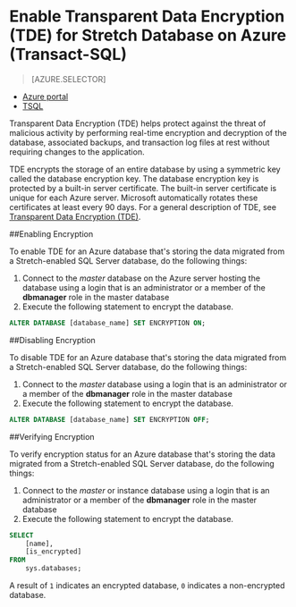 <properties
   pageTitle="Enable Transparent Data Encryption (TDE) for SQL Server Stretch Database on Azure TSQL | Microsoft Azure"
   description="Enable Transparent Data Encryption (TDE) for SQL Server Stretch Database on Azure TSQL"
   services="sql-server-stretch-database"
   documentationCenter=""
   authors="douglaslMS"
   manager="jhubbard"
   editor=""/>

<tags
   ms.service="sql-server-stretch-database"
   ms.workload="data-management"
   ms.tgt_pltfrm="na"
   ms.devlang="na"
   ms.topic="article"
   ms.date="06/14/2016"
   ms.author="douglaslMS"/>

# <a name="enable-transparent-data-encryption-tde-for-stretch-database-on-azure-transact-sql"></a>Enable Transparent Data Encryption (TDE) for Stretch Database on Azure (Transact-SQL)
> [AZURE.SELECTOR]
- [Azure portal](sql-server-stretch-database-encryption-tde.md)
- [TSQL](sql-server-stretch-database-tde-tsql.md)

Transparent Data Encryption (TDE) helps protect against the threat of malicious activity by performing real-time encryption and decryption of the database, associated backups, and transaction log files at rest without requiring changes to the application.

TDE encrypts the storage of an entire database by using a symmetric key called the database encryption key. The database encryption key is protected by a built-in server certificate. The built-in server certificate is unique for each Azure server. Microsoft automatically rotates these certificates at least every 90 days. For a general description of TDE, see [Transparent Data Encryption (TDE)].

##<a name="enabling-encryption"></a>Enabling Encryption

To enable TDE for an Azure database that's storing the data migrated from a Stretch-enabled SQL Server database, do the following things:

1. Connect to the *master* database on the Azure server hosting the database using a login that is an administrator or a member of the **dbmanager** role in the master database
2. Execute the following statement to encrypt the database.

```sql
ALTER DATABASE [database_name] SET ENCRYPTION ON;
```

##<a name="disabling-encryption"></a>Disabling Encryption

To disable TDE for an Azure database that's storing the data migrated from a Stretch-enabled SQL Server database, do the following things:

1. Connect to the *master* database using a login that is an administrator or a member of the **dbmanager** role in the master database
2. Execute the following statement to encrypt the database.

```sql
ALTER DATABASE [database_name] SET ENCRYPTION OFF;
```

##<a name="verifying-encryption"></a>Verifying Encryption

To verify encryption status for an Azure database that's storing the data migrated from a Stretch-enabled SQL Server database, do the following things:

1. Connect to the *master* or instance database using a login that is an administrator or a member of the **dbmanager** role in the master database
2. Execute the following statement to encrypt the database.

```sql
SELECT
    [name],
    [is_encrypted]
FROM
    sys.databases;
```

A result of ```1``` indicates an encrypted database, ```0``` indicates a non-encrypted database.


<!--Anchors-->
[Transparent Data Encryption (TDE)]: https://msdn.microsoft.com/library/bb934049.aspx


<!--Image references-->

<!--Link references-->
